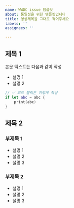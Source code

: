 ```yaml
---
name: WWDC issue 템플릿
about: 통일성을 위한 템플릿입니다
title: 영상제목을 그대로 적어주세요
labels: ''
assignees: ''

---
```


## 제목 1
 본문 텍스트는 다음과 같이 작성
 
 * 설명 1
 * 설명 2
 
 ```swift
 // ✅ 코드 블럭은 이렇게 작성
 if let abc = abc {
     print(abc)
 }
 ```
 
 ## 제목 2
 ### 부제목 1
 * 설명 1
 * 설명 2
 * 설명 3
 
 ### 부제목 2
 * 설명 1
 * 설명 2
 * 설명 3

